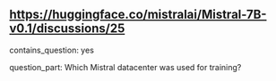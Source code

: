 ## https://huggingface.co/mistralai/Mistral-7B-v0.1/discussions/25

contains_question: yes

question_part: Which Mistral datacenter was used for training?